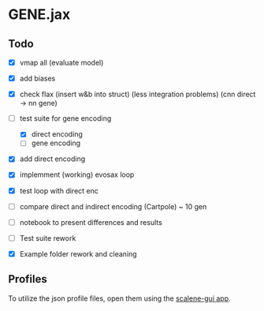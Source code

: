 # GENE.jax

## Todo

- [x] vmap all (evaluate model)
- [x] add biases
- [x] check flax (insert w&b into struct) (less integration problems) (cnn direct -> nn gene)
- [ ] test suite for gene encoding
    - [x] direct encoding
    - [ ] gene encoding
- [x] add direct encoding
- [x] implemment (working) evosax loop
- [x] test loop with direct enc
- [ ] compare direct and indirect encoding (Cartpole) ~ 10 gen
- [ ] notebook to present differences and results
- [ ] Test suite rework
- [x] Example folder rework and cleaning


## Profiles
To utilize the json profile files, open them using the [scalene-gui app](https://plasma-umass.org/scalene-gui/).
